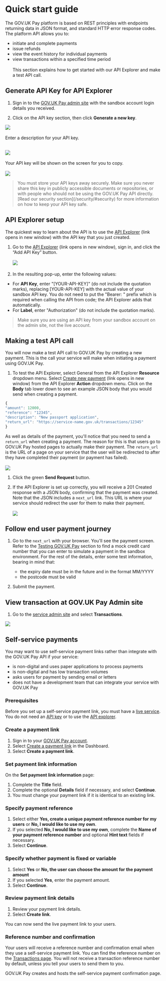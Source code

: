 # Quick start guide

The GOV.UK Pay platform is based on REST principles with endpoints returning data in JSON format, and standard HTTP error response codes. The platform API allows you to:

- initiate and complete payments
- issue refunds
- view the event history for individual payments
- view transactions within a specified time period
<br /><br />
This section explains how to get started with our API Explorer and make a test API call.

## Generate API Key for API Explorer

1. Sign in to the [GOV.UK Pay admin site](https://selfservice.payments.service.gov.uk/) with the sandbox account login details you received.

1. Click on the API key section, then click **Generate a new key**.

![](images/pay_9.png)
 <br /><br />Enter a description for your API key. <br /><br />
 
 
![](images/DescribeAPIKey+image2.png)
<br /><br />Your API key will be shown on the screen for you to copy.<br /><br /> ![](images/NewKeygenerate+image+3.png)


<blockquote>You must store your API keys away securely. Make sure you never share this key in publicly accessible documents or repositories, or with people who should not be using the GOV.UK Pay API directly. [Read our security section](/security/#security) for more information on how to keep your API key safe.</blockquote>

## API Explorer setup

The quickest way to learn about the API is to use the <a href="https://gds-payments.gelato.io/api-explorer/" target="blank">API Explorer</a> (link opens in new window) with the API key that you just created.

1. Go to the <a href="https://gds-payments.gelato.io/api-explorer/" target="blank">API Explorer</a> (link opens in new window), sign in, and click the “Add API Key” button.<br/><br/>
![](images/pay-add-api-key.png)
<br/><br/>
1.  In the resulting pop-up, enter the following values:
  + For **API Key**, enter "[YOUR-API-KEY]" (do not include the quotation marks), replacing [YOUR-API-KEY] with the actual value of your sandbox API key. You do not need to put the "Bearer: " prefix which is required when calling the API from code; the API Explorer adds that automatically.
  + For **Label**, enter "Authorization" (do not include the quotation marks).

> Make sure you are using an API key from your sandbox account on the admin site, not the live account.

## Making a test API call

You will now make a test API call to GOV.UK Pay by creating a new payment. This is the call your service will make when 
initiating a payment using GOV.UK Pay.

1. To test the API Explorer, select General from the API Explorer **Resource** dropdown menu. Select <a href="https://gds-payments.gelato.io/api-explorer/gov-uk-pay-api/versions/1.0.2/general/create-new-payment" target="blank">Create new payment</a> (link opens in new window) from the API Explorer **Action** dropdown menu. Click on the **Body** tab lower down to see an example JSON body that you would send when creating a payment.

```javascript
{
"amount": 12000,
"reference": "12345",
"description": "New passport application",
"return_url": "https://service-name.gov.uk/transactions/12345"
}
```

As well as details of the payment, you'll notice that you need to send a ``return_url`` when creating a payment. The reason for this is that users go to GOV.UK Pay hosted pages to actually make their payment.
The ``return_url`` is the URL of a page on your service that the user will be redirected to after they have completed their payment (or payment has failed).
<br/><br/>
![](https://s3-eu-west-1.amazonaws.com/pay-govuk-documentation/pay-api-explorer-createpay.png)

1. Click the green **Send Request** button.

1. If the API Explorer is set up correctly, you will receive a 201 Created response with a JSON body, confirming that the payment was created. Note that the JSON includes a ``next_url`` link. This URL is where your service should redirect the user for them to make their payment.
<br/><br/>
![](https://s3-eu-west-1.amazonaws.com/pay-govuk-documentation/pay-api-explorer-response.png)

## Follow end user payment journey

1. Go to the ``next_url`` with your browser. You'll see the payment screen. Refer to the [Testing GOV.UK Pay](/testing_govuk_pay/#testing-gov-uk-pay) section to find a mock credit card number that you can enter to simulate a payment in the sandbox environment. For the rest of the details, enter some test information, bearing in mind that:
    + the expiry date must be in the future and in the format MM/YYYY
    + the postcode must be valid

1. Submit the payment.

## View transaction at GOV.UK Pay Admin site

1. Go to the [service admin site](https://selfservice.payments.service.gov.uk/) and select **Transactions**. 

![](images/transaction+list+image+4.png)

## Self-service payments

You may want to use self-service payment links rather than integrate with the GOV.UK Pay API if your service:

- is non-digital and uses paper applications to process payments
- is non-digital and has low transaction volumes
- asks users for payment by sending email or letters
- does not have a development team that can integrate your service with GOV.UK Pay

### Prerequisites

Before you set up a self-service payment link, you must have a [live service](/switching_to_production/#switching-to-live). You do not need an [API key](/#generate-api-key-for-api-explorer) or to use the [API explorer](/#api-explorer-setup).

### Create a payment link

1. Sign in to your [GOV.UK Pay account](https://selfservice.payments.service.gov.uk/).
1. Select [Create a payment link](https://selfservice.payments.service.gov.uk/create-payment-link) in the Dashboard.
1. Select __Create a payment link__.

### Set payment link information

On the __Set payment link information__ page:

1. Complete the __Title__ field.  
1. Complete the optional __Details__ field if necessary, and select __Continue__.
1. You must change your payment link if it is identical to an existing link.

### Specify payment reference

1. Select either __Yes, create a unique payment reference number for my users__ or __No, I would like to use my own__.
1. If you selected __No, I would like to use my own__, complete the __Name of your payment reference number__ and optional __Hint text__ fields if necessary.
1. Select __Continue__.

### Specify whether payment is fixed or variable

1. Select __Yes__ or __No, the user can choose the amount for the payment amount__
1. If you selected __Yes__, enter the payment amount.
1. Select __Continue__.

### Review payment link details

1. Review your payment link details.
1. Select __Create link__.

You can now send the live payment link to your users.

### Reference number and confirmation

Your users will receive a reference number and confirmation email when they use a self-service payment link. You can find the reference number on the [Transactions page](https://selfservice.payments.service.gov.uk/transactions). You will not receive a transaction reference number by default, unless you tell your users to send them to you.

GOV.UK Pay creates and hosts the self-service payment confirmation page.
